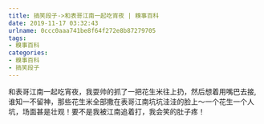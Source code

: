 ```yaml
---
title: 搞笑段子->和表哥江南一起吃宵夜 | 糗事百科
date: 2019-11-17 03:32:43
urlname: 0ccc0aaa741be8f64f272e8b87279705
tags: 
- 糗事百科
categories:
- 糗事百科
- 搞笑段子
---
```

和表哥江南一起吃宵夜，我耍帅的抓了一把花生米往上扔，然后想着用嘴巴去接,谁知一不留神，那些花生米全部撒在表哥江南坑坑洼洼的脸上～一个花生一个人坑，场面甚是壮观！要不是我被江南追着打，我会笑的肚子疼！


